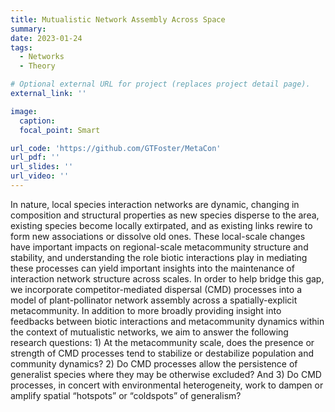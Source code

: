 ```yaml
---
title: Mutualistic Network Assembly Across Space
summary: 
date: 2023-01-24
tags:
  - Networks
  - Theory

# Optional external URL for project (replaces project detail page).
external_link: ''

image: 
  caption:
  focal_point: Smart

url_code: 'https://github.com/GTFoster/MetaCon'
url_pdf: ''
url_slides: ''
url_video: ''
---
```


In nature, local species interaction networks are dynamic, changing in composition and structural properties as new species disperse to the area, existing species become locally extirpated, and as existing links rewire to form new associations or dissolve old ones. These local-scale changes have important impacts on regional-scale metacommunity structure and stability, and understanding the role biotic interactions play in mediating these processes can yield important insights into the maintenance of interaction network structure across scales. In order to help bridge this gap, we incorporate competitor-mediated dispersal (CMD) processes into a model of plant-pollinator network assembly across a spatially-explicit metacommunity. In addition to more broadly providing insight into feedbacks between biotic interactions and metacommunity dynamics within the context of mutualistic networks, we aim to answer the following research questions: 1) At the metacommunity scale, does the presence or strength of CMD processes tend to stabilize or destabilize population and community dynamics? 2) Do CMD processes allow the persistence of generalist species where they may be otherwise excluded? And 3) Do CMD processes, in concert with environmental heterogeneity, work to dampen or amplify spatial “hotspots” or “coldspots” of generalism?

